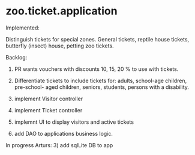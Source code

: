 # zoo.ticket.application
Implemented:

  Distinguish tickets for special zones. General tickets, reptile house tickets, butterfly (insect) house, petting zoo tickets.
  
Backlog:
1) PR wants vouchers with discounts 10, 15, 20 % to use with tickets.
2) Differentiate tickets to include tickets for: adults, school-age children, pre-school- aged children,
seniors, students, persons with a disability.

4) implement Visitor controller
5) implement Ticket controller
6) implemnt UI to display visitors and active tickets
7) add DAO to applications business logic.

In progress
  Arturs:
  3) add sqlLite DB to app
